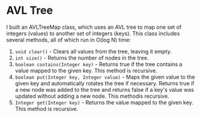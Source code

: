 # AVL Tree
I built an AVLTreeMap class, which uses an AVL tree to map one set of integers (values) to another set of integers (keys). This class includes several methods, all of which run in O(log N) time:
1. ```void clear()``` - Clears all values from the tree, leaving it empty.
2. ```int size()``` - Returns the number of nodes in the tree.
3. ```boolean contains(Integer key)``` - Returns true if the tree contains a value mapped to the given key. This method is recursive.
4. ```boolean put(Integer key, Integer value)``` - Maps the given value to the given key and automatically rotates the tree if necessary. Returns true if a new node was added to the tree and returns false if a key's value was updated without adding a new node. This methodis recursive.
5. ```Integer get(Integer key)``` -  Returns the value mapped to the given key. This method is recursive.

